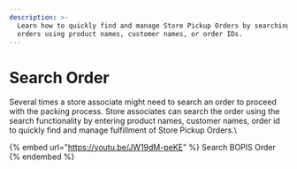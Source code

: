 ```yaml
---
description: >-
  Learn how to quickly find and manage Store Pickup Orders by searching for
  orders using product names, customer names, or order IDs.
---
```


# Search Order

Several times a store associate might need to search an order to proceed with the packing process. Store associates can search the order using the search functionality by entering product names, customer names, order id to quickly find and manage fulfillment of Store Pickup Orders.\




{% embed url="https://youtu.be/JW19dM-peKE" %}
Search BOPIS Order
{% endembed %}
